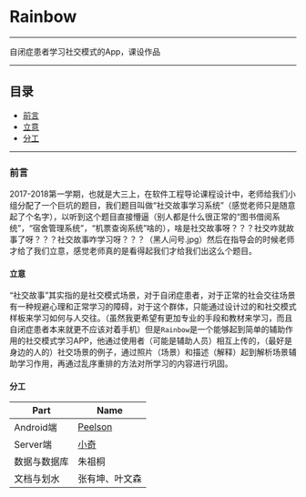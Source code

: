 # Rainbow
- - -
自闭症患者学习社交模式的App，课设作品
- - -
## 目录
- [前言](#前言)
 - [立意](#立意)
 - [分工](#分工)

- - -

<span id="前言"/>

### 前言

2017-2018第一学期，也就是大三上，在软件工程导论课程设计中，老师给我们小组分配了一个巨坑的题目，我们题目叫做“社交故事学习系统”（感觉老师只是随意起了个名字），以听到这个题目直接懵逼（别人都是什么很正常的“图书借阅系统”，“宿舍管理系统”，“机票查询系统”啥的），啥是社交故事呀？？？社交咋就故事了呀？？？社交故事咋学习呀？？？（黑人问号.jpg）然后在指导会的时候老师才给了我们立意，感觉老师真的是看得起我们才给我们出这么个题目。 

<span id="立意"/>

#### 立意

“社交故事”其实指的是社交模式场景，对于自闭症患者，对于正常的社会交往场景有一种规避心理和正常学习的障碍，对于这个群体，只能通过设计过的和社交模式样板来学习如何与人交往。（虽然我更希望有更加专业的手段和教材来学习，而且自闭症患者本来就更不应该对着手机）但是`Rainbow`是一个能够起到简单的辅助作用的社交模式学习APP，他通过使用者（可能是辅助人员）相互上传的，（最好是身边的人的）社交场景的例子，通过照片（场景）和描述（解释）起到解析场景辅助学习作用，再通过乱序重排的方法对所学习的内容进行巩固。

<span id="分工"/>

#### 分工

|Part|Name|
|-|-|
|Android端|[Peelson][1]|
|Server端|[小奇][2]|
|数据与数据库|朱祖桐|
|文档与划水|张有坤、叶文森|


  [1]: https://github.com/escnqh
  [2]: https://github.com/carlthenight
